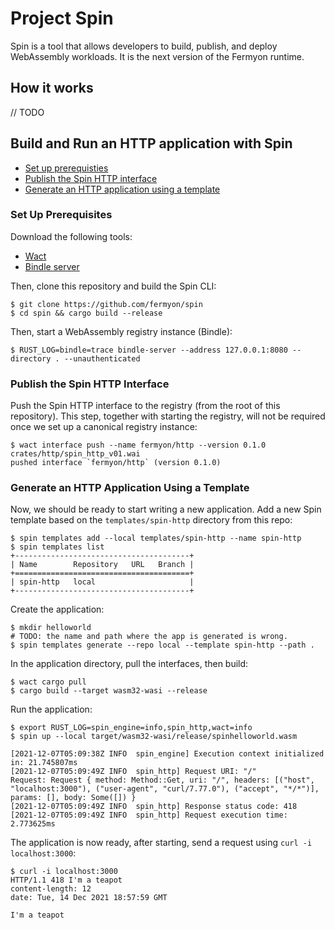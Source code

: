 # Project Spin

Spin is a tool that allows developers to build, publish, and deploy WebAssembly workloads. It is the next version of the Fermyon runtime.

## How it works

// TODO

## Build and Run an HTTP application with Spin

- [Set up prerequisties](#set-up-prerequisties)
- [Publish the Spin HTTP interface](#publish-the-spin-http-interface)
- [Generate an HTTP application using a template](#generate-an-http-application-using-a-template)

### Set Up Prerequisites

Download the following tools:

- [Wact](https://github.com/fermyon/wact)
- [Bindle server](https://github.com/deislabs/bindle)

Then, clone this repository and build the Spin CLI:

```shell
$ git clone https://github.com/fermyon/spin
$ cd spin && cargo build --release
```

Then, start a WebAssembly registry instance (Bindle):

```shell
$ RUST_LOG=bindle=trace bindle-server --address 127.0.0.1:8080 --directory . --unauthenticated
```

### Publish the Spin HTTP Interface

Push the Spin HTTP interface to the registry (from the root of this repository). This step, together with starting the registry, will not be required once we set up a canonical registry instance:

```shell
$ wact interface push --name fermyon/http --version 0.1.0 crates/http/spin_http_v01.wai
pushed interface `fermyon/http` (version 0.1.0)
```

### Generate an HTTP Application Using a Template

Now, we should be ready to start writing a new application. Add a new Spin template based on the `templates/spin-http` directory from this repo:

```shell
$ spin templates add --local templates/spin-http --name spin-http
$ spin templates list
+---------------------------------------+
| Name        Repository   URL   Branch |
+=======================================+
| spin-http   local                     |
+---------------------------------------+
```

Create the application:

```shell
$ mkdir helloworld
# TODO: the name and path where the app is generated is wrong.
$ spin templates generate --repo local --template spin-http --path .
```

In the application directory, pull the interfaces, then build:

```shell
$ wact cargo pull
$ cargo build --target wasm32-wasi --release
```

Run the application:

```shell
$ export RUST_LOG=spin_engine=info,spin_http,wact=info
$ spin up --local target/wasm32-wasi/release/spinhelloworld.wasm

[2021-12-07T05:09:38Z INFO  spin_engine] Execution context initialized in: 21.745807ms
[2021-12-07T05:09:49Z INFO  spin_http] Request URI: "/"
Request: Request { method: Method::Get, uri: "/", headers: [("host", "localhost:3000"), ("user-agent", "curl/7.77.0"), ("accept", "*/*")], params: [], body: Some([]) }
[2021-12-07T05:09:49Z INFO  spin_http] Response status code: 418
[2021-12-07T05:09:49Z INFO  spin_http] Request execution time: 2.773625ms
```

The application is now ready, after starting, send a request using
  `curl -i localhost:3000`:

```console
$ curl -i localhost:3000
HTTP/1.1 418 I'm a teapot
content-length: 12
date: Tue, 14 Dec 2021 18:57:59 GMT

I'm a teapot
  ```